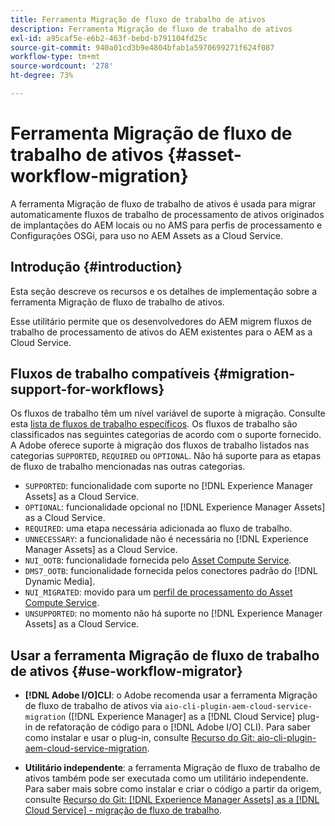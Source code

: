 ```yaml
---
title: Ferramenta Migração de fluxo de trabalho de ativos
description: Ferramenta Migração de fluxo de trabalho de ativos
exl-id: a95caf5e-e6b2-463f-bebd-b791104fd25c
source-git-commit: 940a01cd3b9e4804bfab1a5970699271f624f087
workflow-type: tm+mt
source-wordcount: '278'
ht-degree: 73%

---
```


# Ferramenta Migração de fluxo de trabalho de ativos {#asset-workflow-migration}

A ferramenta Migração de fluxo de trabalho de ativos é usada para migrar automaticamente fluxos de trabalho de processamento de ativos originados de implantações do AEM locais ou no AMS para perfis de processamento e Configurações OSGi, para uso no AEM Assets as a Cloud Service.

## Introdução {#introduction}

Esta seção descreve os recursos e os detalhes de implementação sobre a ferramenta Migração de fluxo de trabalho de ativos.

Esse utilitário permite que os desenvolvedores do AEM migrem fluxos de trabalho de processamento de ativos do AEM existentes para o AEM as a Cloud Service.

## Fluxos de trabalho compatíveis {#migration-support-for-workflows}

Os fluxos de trabalho têm um nível variável de suporte à migração. Consulte esta [lista de fluxos de trabalho específicos](https://github.com/adobe/aem-cloud-migration/blob/master/src/main/resources/workflowSteps.properties). Os fluxos de trabalho são classificados nas seguintes categorias de acordo com o suporte fornecido. A Adobe oferece suporte à migração dos fluxos de trabalho listados nas categorias `SUPPORTED`, `REQUIRED` ou `OPTIONAL`. Não há suporte para as etapas de fluxo de trabalho mencionadas nas outras categorias.

* `SUPPORTED`: funcionalidade com suporte no [!DNL Experience Manager Assets] as a Cloud Service.
* `OPTIONAL`: funcionalidade opcional no [!DNL Experience Manager Assets] as a Cloud Service.
* `REQUIRED`: uma etapa necessária adicionada ao fluxo de trabalho.
* `UNNECESSARY`: a funcionalidade não é necessária no [!DNL Experience Manager Assets] as a Cloud Service.
* `NUI_OOTB`: funcionalidade fornecida pelo [Asset Compute Service](/help/assets/asset-microservices-configure-and-use.md).
* `DMS7_OOTB`: funcionalidade fornecida pelos conectores padrão do [!DNL Dynamic Media].
* `NUI_MIGRATED`: movido para um [perfil de processamento do Asset Compute Service](/help/assets/asset-microservices-configure-and-use.md).
* `UNSUPPORTED`: no momento não há suporte no [!DNL Experience Manager Assets] as a Cloud Service.

## Usar a ferramenta Migração de fluxo de trabalho de ativos {#use-workflow-migrator}

* **[!DNL Adobe I/O]CLI**: o Adobe recomenda usar a ferramenta Migração de fluxo de trabalho de ativos via `aio-cli-plugin-aem-cloud-service-migration` ([!DNL Experience Manager] as a [!DNL Cloud Service] plug-in de refatoração de código para o [!DNL Adobe I/O] CLI). Para saber como instalar e usar o plug-in, consulte [Recurso do Git: aio-cli-plugin-aem-cloud-service-migration](https://github.com/adobe/aio-cli-plugin-aem-cloud-service-migration#introduction).

* **Utilitário independente**: a ferramenta Migração de fluxo de trabalho de ativos também pode ser executada como um utilitário independente. Para saber mais sobre como instalar e criar o código a partir da origem, consulte [Recurso do Git: [!DNL Experience Manager Assets] as a [!DNL Cloud Service] - migração de fluxo de trabalho](https://github.com/adobe/aem-cloud-migration).
